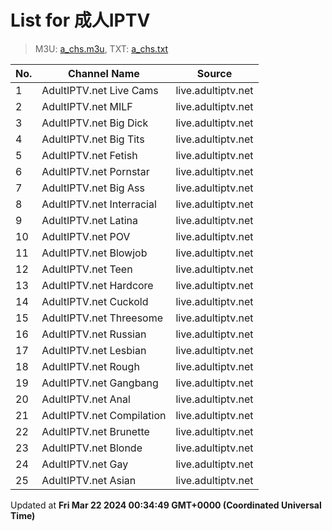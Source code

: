 # List for **成人IPTV**

> M3U: [a_chs.m3u](/a_chs.m3u), TXT: [a_chs.txt](/txt/a_chs.txt)

| No.  | Channel Name | Source |
| --- | ------------ | --- |
| 1 | AdultIPTV.net Live Cams | live.adultiptv.net | <http://live.adultiptv.net/livecams.m3u8> |
| 2 | AdultIPTV.net MILF | live.adultiptv.net | <http://live.adultiptv.net/milf.m3u8> |
| 3 | AdultIPTV.net Big Dick | live.adultiptv.net | <http://live.adultiptv.net/bigdick.m3u8> |
| 4 | AdultIPTV.net Big Tits | live.adultiptv.net | <http://live.adultiptv.net/bigtits.m3u8> |
| 5 | AdultIPTV.net Fetish | live.adultiptv.net | <http://live.adultiptv.net/fetish.m3u8> |
| 6 | AdultIPTV.net Pornstar | live.adultiptv.net | <http://live.adultiptv.net/pornstar.m3u8> |
| 7 | AdultIPTV.net Big Ass | live.adultiptv.net | <http://live.adultiptv.net/bigass.m3u8> |
| 8 | AdultIPTV.net Interracial | live.adultiptv.net | <http://live.adultiptv.net/interracial.m3u8> |
| 9 | AdultIPTV.net Latina | live.adultiptv.net | <http://live.adultiptv.net/latina.m3u8> |
| 10 | AdultIPTV.net POV | live.adultiptv.net | <http://live.adultiptv.net/pov.m3u8> |
| 11 | AdultIPTV.net Blowjob | live.adultiptv.net | <http://live.adultiptv.net/blowjob.m3u8> |
| 12 | AdultIPTV.net Teen | live.adultiptv.net | <http://live.adultiptv.net/teen.m3u8> |
| 13 | AdultIPTV.net Hardcore | live.adultiptv.net | <http://live.adultiptv.net/hardcore.m3u8> |
| 14 | AdultIPTV.net Cuckold | live.adultiptv.net | <http://live.adultiptv.net/cuckold.m3u8> |
| 15 | AdultIPTV.net Threesome | live.adultiptv.net | <http://live.adultiptv.net/threesome.m3u8> |
| 16 | AdultIPTV.net Russian | live.adultiptv.net | <http://live.adultiptv.net/russian.m3u8> |
| 17 | AdultIPTV.net Lesbian | live.adultiptv.net | <http://live.adultiptv.net/lesbian.m3u8> |
| 18 | AdultIPTV.net Rough | live.adultiptv.net | <http://live.adultiptv.net/rough.m3u8> |
| 19 | AdultIPTV.net Gangbang | live.adultiptv.net | <http://live.adultiptv.net/gangbang.m3u8> |
| 20 | AdultIPTV.net Anal | live.adultiptv.net | <http://live.adultiptv.net/anal.m3u8> |
| 21 | AdultIPTV.net Compilation | live.adultiptv.net | <http://live.adultiptv.net/compilation.m3u8> |
| 22 | AdultIPTV.net Brunette | live.adultiptv.net | <http://live.adultiptv.net/brunette.m3u8> |
| 23 | AdultIPTV.net Blonde | live.adultiptv.net | <http://live.adultiptv.net/blonde.m3u8> |
| 24 | AdultIPTV.net Gay | live.adultiptv.net | <http://live.adultiptv.net/gay.m3u8> |
| 25 | AdultIPTV.net Asian | live.adultiptv.net | <http://live.adultiptv.net/asian.m3u8> |

Updated at **Fri Mar 22 2024 00:34:49 GMT+0000 (Coordinated Universal Time)**
